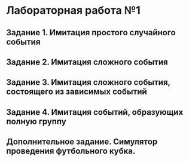 # Лабораторная работа №1

## Задание 1. Имитация простого случайного события

## Задание 2. Имитация сложного события

## Задание 3. Имитация сложного события, состоящего из зависимых событий

## Задание 4. Имитация событий, образующих полную группу

## Дополнительное задание. Симулятор проведения футбольного кубка.